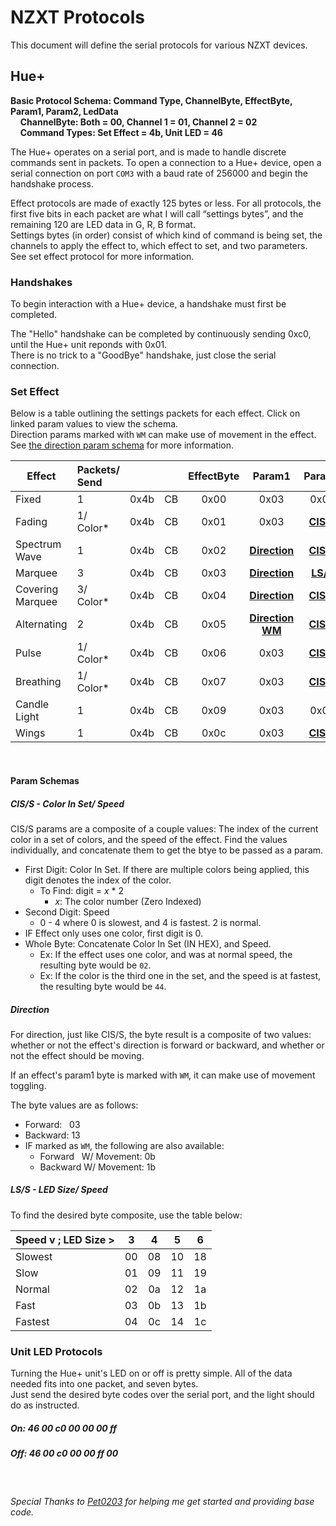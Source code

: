 # NZXT Protocols
This document will define the serial protocols for various NZXT devices.


## Hue+

**Basic Protocol Schema: Command Type, ChannelByte, EffectByte, Param1, Param2, LedData**
<br>&nbsp;&nbsp;&nbsp;&nbsp;**ChannelByte: Both = 00, Channel 1 = 01, Channel 2 = 02**
<br>&nbsp;&nbsp;&nbsp;&nbsp;**Command Types: Set Effect = 4b, Unit LED = 46**

The Hue+ operates on a serial port, and is made to handle discrete commands sent in packets.
To open a connection to a Hue+ device, open a serial connection on port `COM3` with a baud rate of 256000 and begin the handshake process.

Effect protocols are made of exactly 125 bytes or less. For all protocols, the first five bits in each packet are what I will call “settings bytes”, and the remaining 120 are LED data in G, R, B format. 
<br>Settings bytes (in order) consist of which kind of command is being set, the channels to apply the effect to, which effect to set, and two parameters. See set effect protocol for more information.


### Handshakes
To begin interaction with a Hue+ device, a handshake must first be completed.

The "Hello" handshake can be completed by continuously sending 0xc0, until the 
Hue+ unit reponds with 0x01.
<br>There is no trick to a "GoodBye" handshake, just close the serial connection.

### Set Effect 

Below is a table outlining the settings packets for each effect. Click on linked param values to view the schema.
<br>Direction params marked with `WM` can make use of movement in the effect. See [the direction param schema][0] for more information.

| Effect           | Packets/ Send |       |      | EffectByte | Param1                | Param2     |
| -------------    |:--------------| -----:|------|:----------:|:------:               |:-:         |
| Fixed            | 1             |  0x4b | CB   | 0x00       | 0x03                  | 0x02       |
| Fading           | 1/ Color*     |  0x4b | CB   | 0x01       | 0x03                  | [**CIS/S**][1] |
| Spectrum Wave    | 1             |  0x4b | CB   | 0x02       | [**Direction**][0]    | [**CIS/S**][1] |
| Marquee          | 3             |  0x4b | CB   | 0x03       | [**Direction**][0]    | [**LS/S**][2]  |
| Covering Marquee | 3/ Color*     |  0x4b | CB   | 0x04       | [**Direction**][0]    | [**CIS/S**][1] |
| Alternating      | 2             |  0x4b | CB   | 0x05       | [**Direction WM**][0] | [**CIS/S**][1] |
| Pulse            | 1/ Color*     |  0x4b | CB   | 0x06       | 0x03                  | [**CIS/S**][1] |
| Breathing        | 1/ Color*     |  0x4b | CB   | 0x07       | 0x03                  | [**CIS/S**][1] |
| Candle Light     | 1             |  0x4b | CB   | 0x09       | 0x03                  | 0x02           |
| Wings            | 1             |  0x4b | CB   | 0x0c       | 0x03                  | [**CIS/S**][1] |

<br>

#### Param Schemas
##### CIS/S - Color In Set/ Speed
CIS/S params are a composite of a couple values: The index of the current color in a set of colors, and the speed of the effect.
Find the values individually, and concatenate them to get the btye to be passed as a param.
 - First Digit: Color In Set. If there are multiple colors being applied, this digit denotes the index of the color.
    - To Find: digit = *x* * 2
        - *x*: The color number (Zero Indexed)
 - Second Digit: Speed
   - 0 - 4 where 0 is slowest, and 4 is fastest. 2 is normal.
 - IF Effect only uses one color, first digit is 0.
 - Whole Byte: Concatenate Color In Set (IN HEX), and Speed.
   - Ex: If the effect uses one color, and was at normal speed, the resulting byte would be `02`.
   - Ex: If the color is the third one in the set, and the speed is at fastest, the resulting byte would be `44`.

##### Direction
For direction, just like CIS/S, the byte result is a composite of two values: 
whether or not the effect's direction is forward or backward, and whether or not the effect should be moving.

If an effect's param1 byte is marked with `WM`, it can make use of movement toggling.

The byte values are as follows:
 - Forward: &nbsp;&nbsp;03
 - Backward:  13
 - IF marked as `WM`, the following are also available:
   - Forward &nbsp;&nbsp;W/ Movement: 0b
   - Backward W/ Movement: 1b


##### LS/S - LED Size/ Speed
To find the desired byte composite, use the table below:

| Speed v ; LED Size > | 3   | 4   | 5   | 6   |
| :------------------- | :-: | :-: | :-: | :-: |
| Slowest              | 00  | 08  | 10  | 18  |
| Slow                 | 01  | 09  | 11  | 19  |
| Normal               | 02  | 0a  | 12  | 1a  |
| Fast                 | 03  | 0b  | 13  | 1b  |
| Fastest              | 04  | 0c  | 14  | 1c  |


### Unit LED Protocols
Turning the Hue+ unit's LED on or off is pretty simple. All of the data needed fits into one packet, and seven bytes.
<br> Just send the desired byte codes over the serial port, and the light should do as instructed.

##### On: 46 00 c0 00 00 00 ff
##### Off: 46 00 c0 00 00 ff 00

<br>

###### Special Thanks to [Pet0203][4] for helping me get started and providing base code.

[0]: https://github.com/akmadian/NZXTSharp/blob/master/Docs/protocol.md#direction
[1]: https://github.com/akmadian/NZXTSharp/blob/master/Docs/protocol.md#ciss---color-in-set-speed
[2]: https://github.com/akmadian/NZXTSharp/blob/master/Docs/protocol.md#lss---led-size-speed
[3]: https://github.com/akmadian/NZXTSharp/blob/master/Docs/protocol.md#handshakes
[4]: https://github.com/Pet0203







